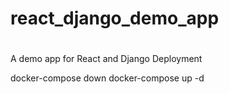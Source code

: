 # react_django_demo_app
# 
A demo app for React and Django Deployment

docker-compose down
docker-compose up -d
